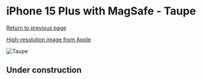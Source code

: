 # iPhone 15 Plus with MagSafe - Taupe

[Return to previous page](/iphone_15)

[High-resolution image from Apple](https://store.storeimages.cdn-apple.com/8756/as-images.apple.com/is/MT473?wid=4500&hei=4500&fmt=png)

<div style="width: 500px"><img src="/almost_uncompressed/MT473.webp" alt="Taupe"></div>

## Under construction
